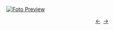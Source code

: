 [![Foto Preview](preview/n372.avif)](https://20essentials.github.io/project-000-372)

<div align="center" style="display: flex; justify-content: center;">
  <a  href="https://github.com/20essentials/project-000-371" target="_blank">&#8592;</a>
  &nbsp;&nbsp;
  <a  href="https://github.com/20essentials/project-000-373" target="_blank">&#8594;</a>
</div>
